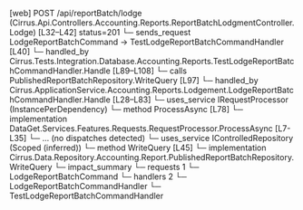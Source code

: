 [web] POST /api/reportBatch/lodge  (Cirrus.Api.Controllers.Accounting.Reports.ReportBatchLodgmentController.Lodge)  [L32–L42] status=201
  └─ sends_request LodgeReportBatchCommand -> TestLodgeReportBatchCommandHandler [L40]
    └─ handled_by Cirrus.Tests.Integration.Database.Accounting.Reports.TestLodgeReportBatchCommandHandler.Handle [L89–L108]
      └─ calls PublishedReportBatchRepository.WriteQuery [L97]
    └─ handled_by Cirrus.ApplicationService.Accounting.Reports.Lodgement.LodgeReportBatchCommandHandler.Handle [L28–L83]
      └─ uses_service IRequestProcessor (InstancePerDependency)
        └─ method ProcessAsync [L78]
          └─ implementation DataGet.Services.Features.Requests.RequestProcessor.ProcessAsync [L7-L35]
            └─ ... (no dispatches detected)
      └─ uses_service IControlledRepository<PublishedReportBatch> (Scoped (inferred))
        └─ method WriteQuery [L45]
          └─ implementation Cirrus.Data.Repository.Accounting.Report.PublishedReportBatchRepository.WriteQuery
  └─ impact_summary
    └─ requests 1
      └─ LodgeReportBatchCommand
    └─ handlers 2
      └─ LodgeReportBatchCommandHandler
      └─ TestLodgeReportBatchCommandHandler

